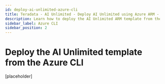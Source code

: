 ```yaml
---
id: deploy-ai-unlimited-azure-cli
title: Teradata - AI Unlimited - Deploy AI Unlimited using Azure ARM - CLI
description: Learn how to deploy the AI Unlimited ARM template from the Azure CLI.
sidebar_label: Azure CLI
sidebar_position: 2
---
```


# Deploy the AI Unlimited template from the Azure CLI

[placeholder]